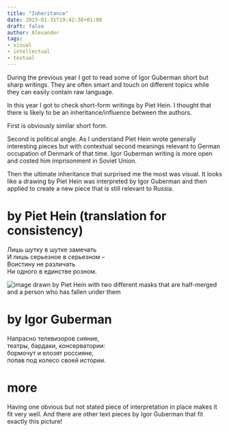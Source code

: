 ```yaml
---
title: "Inheritance"
date: 2023-01-31T19:42:38+01:00
draft: false
author: Alexander
tags:
- visual
- intellectual
- textual
---
```


During the previous year I got to read some of Igor Guberman short but sharp writings.
They are often smart and touch on different topics while they can easily contain raw language.

In this year I got to check short-form writings by Piet Hein.
I thought that there is likely to be an inheritance/influence between the authors.

First is obviously similar short form.

Second is political angle.
As I understand Piet Hein wrote generally interesting pieces but with contextual second meanings relevant to German occupation of Denmark of that time.
Igor Guberman writing is more open and costed him imprisonment in Soviet Union.

Then the ultimate inheritance that surprised me the most was visual.
It looks like a drawing by Piet Hein was interpreted by Igor Guberman and then applied to create a new piece that is still relevant to Russia.

# by Piet Hein (translation for consistency)

Лишь шутку в шутке замечать<br />
И лишь серьезное в серьезном –<br />
Воистину не различать<br />
Ни одного в единстве розном.<br />

![image drawn by Piet Hein with two different masks that are half-merged and a person who has fallen under them](/blog/grook.png)

# by Igor Guberman

Напрасно телевизоров сияние,<br />
театры, бардаки, консерватории:<br />
бормочут и елозят россияне,<br />
попав под колесо своей истории.<br />

# more

Having one obvious but not stated piece of interpretation in place makes it fit very well.
And there are other text pieces by Igor Guberman that fit exactly this picture!

